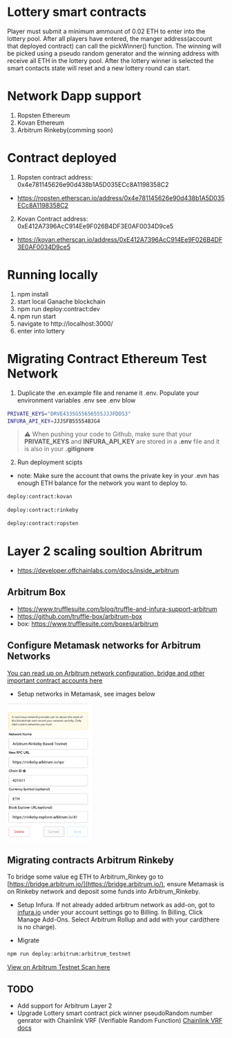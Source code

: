 # Lottery smart contracts
Player must submit a minimum ammount of 0.02 ETH to enter into the lottery pool. After all players have entered, the manger address(account that deployed contract) can call the pickWinner() function. The winning will be picked using a pseudo random generator and the winning address with receive all ETH in the lottery pool. After the lottery winner is selected the smart contacts state will reset and a new lottery round can start.

# Network Dapp support
1. Ropsten Ethereum
2. Kovan Ethereum
3. Arbitrum Rinkeby(comming soon)

# Contract deployed
1. Ropsten contract address: 0x4e781145626e90d438b1A5D035ECc8A1198358C2
- https://ropsten.etherscan.io/address/0x4e781145626e90d438b1A5D035ECc8A1198358C2

2. Kovan Contract address: 0xE412A7396AcC914Ee9F026B4DF3E0AF0034D9ce5
- https://kovan.etherscan.io/address/0xE412A7396AcC914Ee9F026B4DF3E0AF0034D9ce5

# Running locally
1. npm install
2. start local Ganache blockchain
3. npm run deploy:contract:dev
4. npm run start
5. navigate to http://localhost:3000/
6. enter into lottery

# Migrating Contract Ethereum Test Network
1. Duplicate the .en.example file and rename it .env. Populate your environment variables .env see .env blow
```sh
PRIVATE_KEYS="DRVE4335G55656555JJJFDDS3"
INFURA_API_KEY=JJJSFB55554BJG4
```
> :warning: When pushing your code to Github, make sure that your **PRIVATE_KEYS** and **INFURA_API_KEY** are stored in a **.env** file and it is also in your **.gitignore**

2. Run deployment scipts
- note: Make sure the account that owns the private key in your .evn has enough ETH balance for the 
network you want to deploy to.
```sh
deploy:contract:kovan
```
```sh
deploy:contract:rinkeby
```
```sh
deploy:contract:ropsten
```

# Layer 2 scaling soultion Abritrum
- https://developer.offchainlabs.com/docs/inside_arbitrum

## Arbitrum Box
- https://www.trufflesuite.com/blog/truffle-and-infura-support-arbitrum
- https://github.com/truffle-box/arbitrum-box
- box: https://www.trufflesuite.com/boxes/arbitrum

## Configure Metamask networks for Arbitrum Networks
[You can read up on Arbitrum network configuration, bridge and other important contract accounts here](https://github.com/OffchainLabs/arbitrum/blob/master/docs/Public_Testnet.md)

- Setup networks in Metamask, see images below 

<span><img src="./ImagesReadMe/rinkeby.png" alt="configure Arbitrum Rinkeby" width="200"/>
</span>

## Migrating contracts Arbitrum Rinkeby
To bridge some value eg ETH to Arbitrum_Rinkey go to [https://bridge.arbitrum.io/](https://bridge.arbitrum.io/),
ensure Metamask is on Rinkeby network and deposit some funds into Arbitrum_Rinkeby. 

- Setup Infura. If not already added arbitrum network as add-on, got to [infura.io](infura.io) under your account settings
go to Billing. In Billing, Click Manage Add-Ons. Select Arbitrum Rollup and add with your card(there is no charge).


- Migrate
```sh
npm run deploy:arbitrum:arbitrum_testnet
```
[View on Arbitrum Testnet Scan here](https://rinkeby-explorer.arbitrum.io/#/)

## TODO
- Add support for Arbitrum Layer 2
- Upgrade Lottery smart contract pick winner pseudoRandom number genrator with Chainlink VRF (Verifiable Random Function) 
[Chainlink VRF docs](https://docs.chain.link/docs/chainlink-vrf/)
